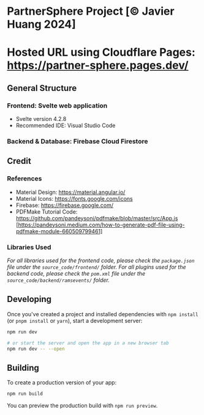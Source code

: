 # PartnerSphere Project [&copy; Javier Huang 2024]

# Hosted URL using Cloudflare Pages: https://partner-sphere.pages.dev/

## General Structure

### Frontend: Svelte web application

- Svelte version 4.2.8
- Recommended IDE: Visual Studio Code

### Backend & Database: Firebase Cloud Firestore

## Credit

### References

- Material Design: https://material.angular.io/
- Material Icons: https://fonts.google.com/icons
- Firebase: https://firebase.google.com/
- PDFMake Tutorial Code: https://github.com/pandeysoni/pdfmake/blob/master/src/App.js [https://pandeysoni.medium.com/how-to-generate-pdf-file-using-pdfmake-module-660509799461]

### Libraries Used

*For all libraries used for the frontend code, please check the `package.json` file under the `source_code/frontend/` folder.*
*For all plugins used for the backend code, please check the `pom.xml` file under the `source_code/backend/ramsevents/` folder.*

## Developing

Once you've created a project and installed dependencies with `npm install` (or `pnpm install` or `yarn`), start a development server:

```bash
npm run dev

# or start the server and open the app in a new browser tab
npm run dev -- --open
```

## Building

To create a production version of your app:

```bash
npm run build
```

You can preview the production build with `npm run preview`.